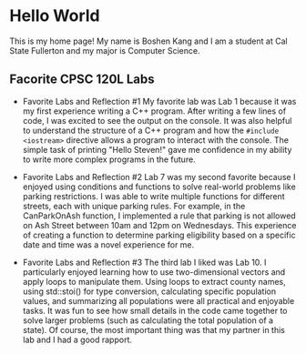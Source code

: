 # Hello World

This is my home page! My name is Boshen Kang and I am a student at Cal State Fullerton and my major is Computer Science.

## Facorite CPSC 120L Labs

* Favorite Labs and Reflection #1
  My favorite lab was Lab 1 because it was my first experience writing a C++ program. After writing a few lines of code, I was excited to see the output on the console. It was also helpful to understand the structure of a C++ program and how the `#include <iostream>` directive allows a program to interact with the console. The simple task of printing "Hello Steven!" gave me confidence in my ability to write more complex programs in the future.
  
* Favorite Labs and Reflection #2
  Lab 7 was my second favorite because I enjoyed using conditions and functions to solve real-world problems like parking restrictions. I was able to write multiple functions for different streets, each with unique parking rules. For example, in the CanParkOnAsh function, I implemented a rule that parking is not allowed on Ash Street between 10am and 12pm on Wednesdays. This experience of creating a function to determine parking eligibility based on a specific date and time was a novel experience for me.

* Favorite Labs and Reflection #3
  The third lab I liked was Lab 10. I particularly enjoyed learning how to use two-dimensional vectors and apply loops to manipulate them. Using loops to extract county names, using std::stoi() for type conversion, calculating specific population values, and summarizing all populations were all practical and enjoyable tasks. It was fun to see how small details in the code came together to solve larger problems (such as calculating the total population of a state). Of course, the most important thing was that my partner in this lab and I had a good rapport.
